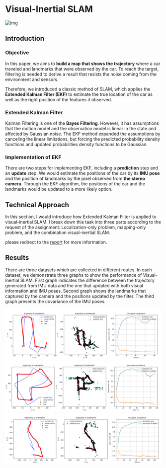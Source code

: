 # Visual-Inertial SLAM 

![img](https://github.com/coldhenry/Visual-Inertial-SLAM/blob/master/pic/long-view.gif)

## Introduction

### Objective

In this paper, we aims to **build a map that shows the trajectory** where a car traveled and landmarks that were observed by the car. To reach the target, filtering is needed to derive a result that resists the noise coming from the environment and sensors. 

Therefore, we introduced a classic method of SLAM, which applies the **Extended Kalman Filter (EKF)** to estimate the true location of the car as well as the right position of the features it observed. 

### Extended Kalman Filter

Kalman Filtering is one of the **Bayes Filtering**. However, it has assumptions that the motion model and the observation model is linear in the state and affected by Gaussian noise. The EKF method expanded the assumptions by canceling the linear limitations, but forcing the predicted probability density functions and updated probabilities density functions to be Gaussian. 

### Implementation of EKF

There are two steps for implementing EKF, including a **prediction** step and an **update** step. We would estimate the positions of the car by its **IMU pose** and the position of landmarks by the pixel observed from **the stereo camera**. Through the EKF algorithm, the positions of the car and the landmarks would be updated to a more likely option. 



## Technical Approach

In this section, I would introduce how Extended Kalman Filter is applied to visual-inertial SLAM. I break down this task into three parts according to the request of the assignment: Localization-only problem, mapping-only problem, and the combination visual-inertial SLAM. 

please redirect to the [report](https://github.com/coldhenry/Visual-Inertial-SLAM/blob/master/report.pdf) for more information.


## Results

There are three datasets which are collected in different routes. In each dataset, we demonstrate three graphs to show the performance of Visual-Inertial SLAM. First graph indicates the difference between the trajectory generated from IMU data and the one that updated with both visual information and IMU poses. Second graph shows the landmarks that captured by the camera and the positions updated by the filter. The third graph presents the covariance of the IMU poses.

![img1](https://github.com/coldhenry/Visual-Inertial-SLAM/blob/master/pic/1.png)
![img1](https://github.com/coldhenry/Visual-Inertial-SLAM/blob/master/pic/2.png)
![img1](https://github.com/coldhenry/Visual-Inertial-SLAM/blob/master/pic/3.png)
